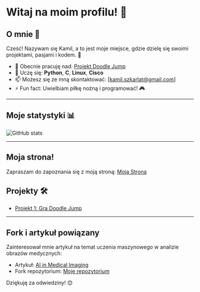 # Witaj na moim profilu! 👋

## O mnie 🌟
Cześć! Nazywam się Kamil, a to jest moje miejsce, gdzie dzielę się swoimi projektami, pasjami i kodem. 🎉

- 🔭 Obecnie pracuję nad: [Projekt Doodle Jump](https://github.com/2024-2025-AGH-Wstep-do-Informatyki/trzybit)
- 🌱 Uczę się: **Python**, **C**, **Linux**, **Cisco**
- 📫 Możesz się ze mną skontaktować: [kamil.szkarlat@gmail.com]
- ⚡ Fun fact: Uwielbiam piłkę nożną i programować! 🎮

---

## Moje statystyki 📊
![GitHub stats](https://github-readme-stats.vercel.app/api?username=Tharon23&show_icons=true&theme=radical)

---

## Moja strona!
Zapraszam do zapoznania się z moją stroną: [Moja Strona](https://Tharon23.github.io)


## Projekty 🛠️
- [Projekt 1: Gra Doodle Jump](https://github.com/2024-2025-AGH-Wstep-do-Informatyki/trzybit)

---

## Fork i artykuł powiązany

Zainteresował mnie artykuł na temat uczenia maszynowego w analizie obrazów medycznych:
- Artykuł: [AI in Medical Imaging](https://paperswithcode.com/paper/ai-in-medical-imaging)  
- Fork repozytorium: [Moje repozytorium](https://github.com/Tharon23/OpenHands)

Dziękuję za odwiedziny! 😊
